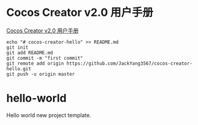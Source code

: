 
# Cocos Creator v2.0 用户手册
[Cocos Creator v2.0 用户手册](https://docs.cocos.com/creator/manual/zh/)
```
echo "# cocos-creator-hello" >> README.md
git init
git add README.md
git commit -m "first commit"
git remote add origin https://github.com/JackYang3567/cocos-creator-hello.git
git push -u origin master
```
# hello-world
Hello world new project template.
